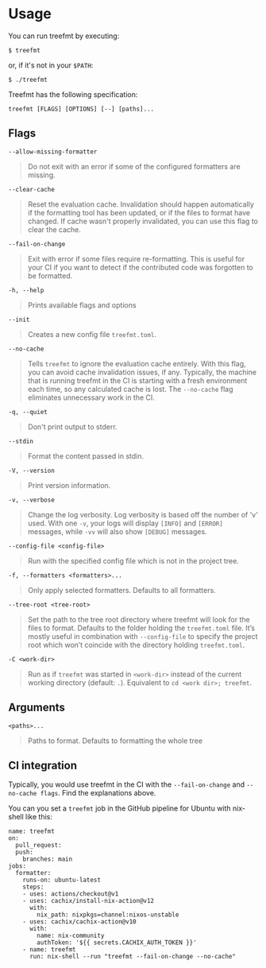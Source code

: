 # Usage

You can run treefmt by executing:

`$ treefmt`

or, if it's not in your `$PATH`:

`$ ./treefmt`

Treefmt has the following specification:

```
treefmt [FLAGS] [OPTIONS] [--] [paths]...
```

## Flags

`--allow-missing-formatter`

> Do not exit with an error if some of the configured formatters are missing.

`--clear-cache`

> Reset the evaluation cache. Invalidation should happen automatically if the formatting tool has been updated, or if the files to format have changed. If cache wasn't properly invalidated, you can use this flag to clear the cache.

`--fail-on-change`

> Exit with error if some files require re-formatting. This is useful for your CI if you want to detect if the contributed code was forgotten to be formatted.

`-h, --help`

> Prints available flags and options

`--init`

> Creates a new config file `treefmt.toml`.

`--no-cache`

> Tells `treefmt` to ignore the evaluation cache entirely. With this flag, you can avoid cache invalidation issues, if any. Typically, the machine that is running treefmt in the CI is starting with a fresh environment each time, so any calculated cache is lost. The `--no-cache` flag eliminates unnecessary work in the CI.

`-q, --quiet`

> Don't print output to stderr.

`--stdin`

> Format the content passed in stdin.

`-V, --version`

> Print version information.

`-v, --verbose`

> Change the log verbosity. Log verbosity is based off the number of 'v' used. With one `-v`, your logs will display `[INFO]` and `[ERROR]` messages, while `-vv` will also show `[DEBUG]` messages.

`--config-file <config-file>`

> Run with the specified config file which is not in the project tree.

`-f, --formatters <formatters>...`

> Only apply selected formatters. Defaults to all formatters.

`--tree-root <tree-root>`

> Set the path to the tree root directory where treefmt will look for the files to format. Defaults to the folder holding the `treefmt.toml` file. It’s mostly useful in combination with `--config-file` to specify the project root which won’t coincide with the directory holding `treefmt.toml`.

`-C <work-dir>`

> Run as if `treefmt` was started in `<work-dir>` instead of the current working directory (default: `.`). Equivalent to `cd <work dir>; treefmt`.

## Arguments

`<paths>...`

> Paths to format. Defaults to formatting the whole tree

## CI integration

Typically, you would use treefmt in the CI with the `--fail-on-change` and `--no-cache flags`. Find the explanations above.

You can you set a `treefmt` job in the GitHub pipeline for Ubuntu with nix-shell like this:

```
name: treefmt
on:
  pull_request:
  push:
    branches: main
jobs:
  formatter:
    runs-on: ubuntu-latest
    steps:
    - uses: actions/checkout@v1
    - uses: cachix/install-nix-action@v12
      with:
        nix_path: nixpkgs=channel:nixos-unstable
    - uses: cachix/cachix-action@v10
      with:
        name: nix-community
        authToken: '${{ secrets.CACHIX_AUTH_TOKEN }}'
    - name: treefmt
      run: nix-shell --run "treefmt --fail-on-change --no-cache"
```
